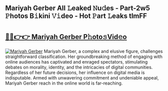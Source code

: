## Mariyah Gerber All 𝙻eaked 𝙽u𝚍es - Part-2w5 𝙿hotos B𝚒kini 𝚅𝚒deo - Hot 𝙿art 𝙻eaks tlmFF

# <h2><a href="http://ld3i7mk.urlbe.top/?page=Mariyah+Gerber">🔗🔗👉👉 Mariyah Gerber P𝚑oto𝚜Vid𝚎o</a></h2>

[![Mariyah Gerber](https://i.imgur.com/eBuTRDB.gif)](http://ld3i7mk.urlbe.top/?page=Mariyah+Gerber)
Mariyah Gerber, a complex and elusive figure, challenges straightforward classification. Her groundbreaking method of engaging with online audiences has captivated and enraged spectators, stimulating debates on morality, identity, and the intricacies of digital communities. Regardless of her future decisions, her influence on digital media is indisputable. Armed with unwavering commitment and undeniable appeal, Mariyah Gerber reach in the online world is far-reaching.

